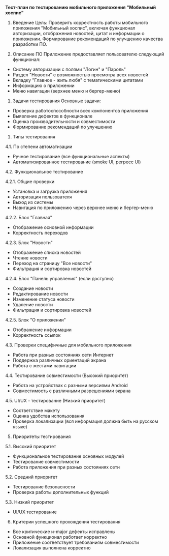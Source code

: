 **Тест-план по тестированию мобильного приложения "Мобильный хоспис"**

1. Введение
Цель: Проверить корректность работы мобильного приложения "Мобильный хоспис", включая функционал авторизации, отображения новостей, цитат и информации о приложении. Формирование рекомендаций по улучшению качества разработки ПО.

2. Описание ПО
Приложение предоставляет пользователю следующий функционал:
- Систему авторизации с полями "Логин" и "Пароль"
- Раздел "Новости" с возможностью просмотра всех новостей
- Вкладку "Главное - жить любя" с тематическими цитатами
- Информацию о приложении
- Меню навигации (верхнее меню и бергер-меню)

1. Задачи тестирования
Основные задачи:
- Проверка работоспособности всех компонентов приложения
- Выявление дефектов в функционале
- Оценка производительности и совместимости
- Формирование рекомендаций по улучшению

1. Типы тестирования

4.1. По степени автоматизации
- Ручное тестирование (все функциональные аспекты)
- Автоматизированное тестирование (smoke UI, регресс UI)

4.2. Функциональное тестирование

4.2.1. Общие проверки
- Установка и загрузка приложения
- Авторизация пользователя
- Выход из системы
- Навигация по приложению через верхнее меню и бергер-меню

4.2.2. Блок "Главная"
- Отображение основной информации
- Корректность переходов

4.2.3. Блок "Новости"
- Отображение списка новостей
- Чтение новости
- Переход на страницу "Все новости"
- Фильтрация и сортировка новостей

4.2.4. Блок "Панель управления" (если доступно)
- Создание новости
- Редактирование новости
- Изменение статуса новости
- Удаление новости
- Фильтрация и сортировка новостей

4.2.5. Блок "О приложении"
- Отображение информации
- Корректность ссылок

4.3. Проверки специфичные для мобильного приложения
- Работа при разных состояниях сети Интернет
- Поддержка различных ориентаций экрана
- Работа с жестами навигации

4.4. Тестирование совместимости
(Высокий приоритет)
- Работа на устройствах с разными версиями Android
- Совместимость с различными разрешениями экрана

4.5. UI/UX - тестирование
(Низкий приоритет)
- Соответствие макету
- Оценка удобства использования
- Проверка локализации (вся информация должна быть на русском языке)

5. Приоритеты тестирования

5.1. Высокий приоритет
- Функциональное тестирование основных модулей
- Тестирование совместимости
- Работа приложения при разных состояниях сети

5.2. Средний приоритет
- Тестирование безопасности
- Проверка работы дополнительных функций

5.3. Низкий приоритет
- UI/UX тестирование

6. Критерии успешного прохождения тестирования
- Все критические и-major дефекты исправлены
- Основной функционал работает корректно
- Приложение соответствует требованиям совместимости
- Локализация выполнена корректно